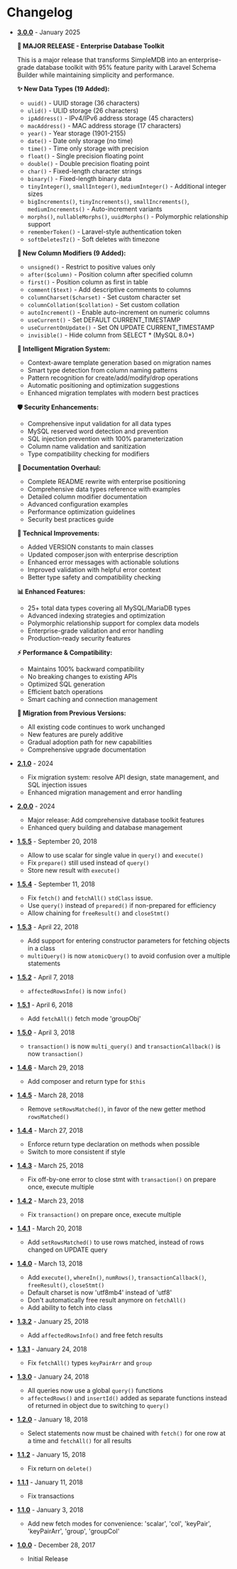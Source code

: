 # Changelog

- [**3.0.0**](https://github.com/imrnansaadullah/SimpleMDB/tree/v3.0.0) - January 2025

  **🚀 MAJOR RELEASE - Enterprise Database Toolkit**
  
  This is a major release that transforms SimpleMDB into an enterprise-grade database toolkit with 95% feature parity with Laravel Schema Builder while maintaining simplicity and performance.

  **✨ New Data Types (19 Added):**
  - `uuid()` - UUID storage (36 characters)
  - `ulid()` - ULID storage (26 characters)  
  - `ipAddress()` - IPv4/IPv6 address storage (45 characters)
  - `macAddress()` - MAC address storage (17 characters)
  - `year()` - Year storage (1901-2155)
  - `date()` - Date only storage (no time)
  - `time()` - Time only storage with precision
  - `float()` - Single precision floating point
  - `double()` - Double precision floating point
  - `char()` - Fixed-length character strings
  - `binary()` - Fixed-length binary data
  - `tinyInteger()`, `smallInteger()`, `mediumInteger()` - Additional integer sizes
  - `bigIncrements()`, `tinyIncrements()`, `smallIncrements()`, `mediumIncrements()` - Auto-increment variants
  - `morphs()`, `nullableMorphs()`, `uuidMorphs()` - Polymorphic relationship support
  - `rememberToken()` - Laravel-style authentication token
  - `softDeletesTz()` - Soft deletes with timezone

  **🔧 New Column Modifiers (9 Added):**
  - `unsigned()` - Restrict to positive values only
  - `after($column)` - Position column after specified column
  - `first()` - Position column as first in table
  - `comment($text)` - Add descriptive comments to columns
  - `columnCharset($charset)` - Set custom character set
  - `columnCollation($collation)` - Set custom collation
  - `autoIncrement()` - Enable auto-increment on numeric columns
  - `useCurrent()` - Set DEFAULT CURRENT_TIMESTAMP
  - `useCurrentOnUpdate()` - Set ON UPDATE CURRENT_TIMESTAMP
  - `invisible()` - Hide column from SELECT * (MySQL 8.0+)

  **🧠 Intelligent Migration System:**
  - Context-aware template generation based on migration names
  - Smart type detection from column naming patterns
  - Pattern recognition for create/add/modify/drop operations
  - Automatic positioning and optimization suggestions
  - Enhanced migration templates with modern best practices

  **🛡️ Security Enhancements:**
  - Comprehensive input validation for all data types
  - MySQL reserved word detection and prevention
  - SQL injection prevention with 100% parameterization
  - Column name validation and sanitization
  - Type compatibility checking for modifiers

  **📖 Documentation Overhaul:**
  - Complete README rewrite with enterprise positioning
  - Comprehensive data types reference with examples
  - Detailed column modifier documentation
  - Advanced configuration examples
  - Performance optimization guidelines
  - Security best practices guide

  **🔧 Technical Improvements:**
  - Added VERSION constants to main classes
  - Updated composer.json with enterprise description
  - Enhanced error messages with actionable solutions
  - Improved validation with helpful error context
  - Better type safety and compatibility checking

  **📊 Enhanced Features:**
  - 25+ total data types covering all MySQL/MariaDB types
  - Advanced indexing strategies and optimization
  - Polymorphic relationship support for complex data models
  - Enterprise-grade validation and error handling
  - Production-ready security features

  **⚡ Performance & Compatibility:**
  - Maintains 100% backward compatibility
  - No breaking changes to existing APIs
  - Optimized SQL generation
  - Efficient batch operations
  - Smart caching and connection management

  **🎯 Migration from Previous Versions:**
  - All existing code continues to work unchanged
  - New features are purely additive
  - Gradual adoption path for new capabilities
  - Comprehensive upgrade documentation

- [**2.1.0**](https://github.com/imrnansaadullah/SimpleMDB/tree/v2.1.0) - 2024

  - Fix migration system: resolve API design, state management, and SQL injection issues
  - Enhanced migration management and error handling

- [**2.0.0**](https://github.com/imrnansaadullah/SimpleMDB/tree/v2.0.0) - 2024

  - Major release: Add comprehensive database toolkit features
  - Enhanced query building and database management

- [**1.5.5**](https://github.com/WebsiteBeaver/Simple-MySQLi/tree/1.5.5) - September 20, 2018

  - Allow to use scalar for single value in `query()` and `execute()`
  - Fix `prepare()` still used instead of `query()`
  - Store new result with `execute()`

- [**1.5.4**](https://github.com/WebsiteBeaver/Simple-MySQLi/tree/1.5.4) - September 11, 2018

  - Fix `fetch()` and `fetchAll()` `stdClass` issue.
  - Use `query()` instead of `prepared()` if non-prepared for efficiency
  - Allow chaining for `freeResult()` and `closeStmt()`

- [**1.5.3**](https://github.com/WebsiteBeaver/Simple-MySQLi/tree/1.5.3) - April 22, 2018

  - Add support for entering constructor parameters for fetching objects in a class
  - `multiQuery()` is now `atomicQuery()` to avoid confusion over a multiple statements

- [**1.5.2**](https://github.com/WebsiteBeaver/Simple-MySQLi/tree/1.5.2) - April 7, 2018

  - `affectedRowsInfo()` is now `info()`

- [**1.5.1**](https://github.com/WebsiteBeaver/Simple-MySQLi/tree/1.5.1) - April 6, 2018

  - Add `fetchAll()` fetch mode 'groupObj'

- [**1.5.0**](https://github.com/WebsiteBeaver/Simple-MySQLi/tree/1.5.0) - April 3, 2018

  - `transaction()` is now `multi_query()` and `transactionCallback()` is now `transaction()`

- [**1.4.6**](https://github.com/WebsiteBeaver/Simple-MySQLi/tree/1.4.6) - March 29, 2018

  - Add composer and return type for `$this`

- [**1.4.5**](https://github.com/WebsiteBeaver/Simple-MySQLi/tree/1.4.5) - March 28, 2018

  - Remove `setRowsMatched()`, in favor of the new getter method `rowsMatched()`

- [**1.4.4**](https://github.com/WebsiteBeaver/Simple-MySQLi/tree/1.4.4) - March 27, 2018

  - Enforce return type declaration on methods when possible
  - Switch to more consistent if style

- [**1.4.3**](https://github.com/WebsiteBeaver/Simple-MySQLi/tree/1.4.3) - March 25, 2018

  - Fix off-by-one error to close stmt with `transaction()` on prepare once, execute multiple

- [**1.4.2**](https://github.com/WebsiteBeaver/Simple-MySQLi/tree/1.4.2) - March 23, 2018

  - Fix `transaction()` on prepare once, execute multiple

- [**1.4.1**](https://github.com/WebsiteBeaver/Simple-MySQLi/tree/1.4.1) - March 20, 2018

  - Add `setRowsMatched()` to use rows matched, instead of rows changed on UPDATE query

- [**1.4.0**](https://github.com/WebsiteBeaver/Simple-MySQLi/tree/1.4.0) - March 13, 2018

  - Add `execute()`, `whereIn()`, `numRows()`, `transactionCallback()`, `freeResult()`, `closeStmt()`
  - Default charset is now 'utf8mb4' instead of 'utf8'
  - Don't automatically free result anymore on `fetchAll()`
  - Add ability to fetch into class

- [**1.3.2**](https://github.com/WebsiteBeaver/Simple-MySQLi/tree/1.3.2) - January 25, 2018

  - Add `affectedRowsInfo()` and free fetch results

- [**1.3.1**](https://github.com/WebsiteBeaver/Simple-MySQLi/tree/1.3.1) - January 24, 2018

  - Fix `fetchAll()` types `keyPairArr` and `group`

- [**1.3.0**](https://github.com/WebsiteBeaver/Simple-MySQLi/tree/1.3.0) - January 24, 2018

  - All queries now use a global `query()` functions
  - `affectedRows()` and `insertId()` added as separate functions instead of returned in object due to switching to `query()`

- [**1.2.0**](https://github.com/WebsiteBeaver/Simple-MySQLi/tree/1.2.0) - January 18, 2018

  - Select statements now must be chained with `fetch()` for one row at a time and `fetchAll()` for all results

- [**1.1.2**](https://github.com/WebsiteBeaver/Simple-MySQLi/tree/1.1.2) - January 15, 2018

  - Fix return on `delete()`

- [**1.1.1**](https://github.com/WebsiteBeaver/Simple-MySQLi/tree/1.1.1) - January 11, 2018

  - Fix transactions

- [**1.1.0**](https://github.com/WebsiteBeaver/Simple-MySQLi/tree/1.1.0) - January 3, 2018

  - Add new fetch modes for convenience: 'scalar', 'col', 'keyPair', 'keyPairArr', 'group', 'groupCol'

- [**1.0.0**](https://github.com/WebsiteBeaver/Simple-MySQLi/tree/1.0.0) - December 28, 2017

  - Initial Release

